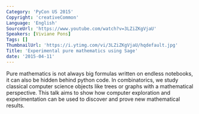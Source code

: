 ```yaml
---
Category: 'PyCon US 2015'
Copyright: 'creativeCommon'
Language: 'English'
SourceUrl: 'https://www.youtube.com/watch?v=3LZiZKgVjaU'
Speakers: [Viviane Pons]
Tags: []
ThumbnailUrl: 'https://i.ytimg.com/vi/3LZiZKgVjaU/hqdefault.jpg'
Title: 'Experimental pure mathematics using Sage'
date: '2015-04-11'
---
```

Pure mathematics is not always big formulas written on endless notebooks, it can also be hidden behind python code. In combinatorics, we study classical computer science objects like trees or graphs with a mathematical perspective. This talk aims to show how computer exploration and experimentation can be used to discover and prove new mathematical results.
